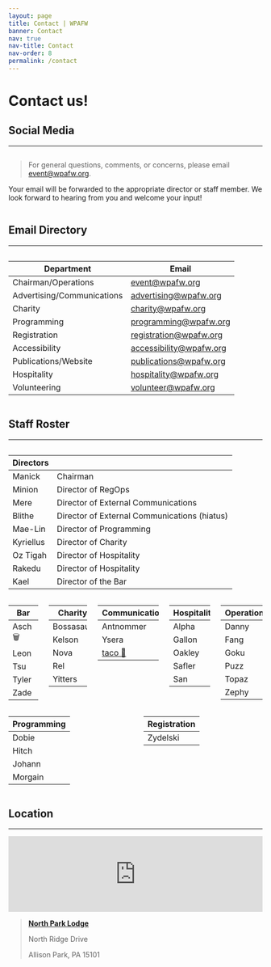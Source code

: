 ```yaml
---
layout: page
title: Contact | WPAFW
banner: Contact
nav: true
nav-title: Contact
nav-order: 8
permalink: /contact
---
```



# Contact us! 

## Social Media
---

<div class="columns is-centered">
<div class="column is-full has-text-centered">

<a href="https://www.facebook.com/wpafw">
  <span class="fa-stack fa-4x">
    <i class="fas fa-circle fa-stack-2x"></i>
    <i class="fab fa-facebook-f fa-stack-1x fa-inverse"></i>
  </span>
</a>
<a href="https://twitter.com/wpafw">
  <span class="fa-stack fa-4x">
    <i class="fas fa-circle fa-stack-2x"></i>
    <i class="fab fa-twitter fa-stack-1x fa-inverse"></i>
  </span>
</a>
<a href="https://t.me/wpafw">
  <span class="fa-stack fa-4x">
    <i class="fas fa-circle fa-stack-2x"></i>
    <i class="fab fa-telegram-plane fa-stack-1x fa-inverse"></i>
  </span>
</a>

</div>
</div>

<div class="columns is-centered">
<div class="column is-full has-text-centered">

> For general questions, comments, or concerns, please email [event@wpafw.org](mailto:event@wpafw.org).

Your email will be forwarded to the appropriate director or staff member. We look forward to hearing from you and welcome your input!

</div>
</div>
 

## Email Directory
---

<div class="columns is-centered">
<div class="column is-three-quarters">

|Department|Email|
|---|---|
|Chairman/Operations|[event@wpafw.org](mailto:event@wpafw.org)|
|Advertising/Communications|[advertising@wpafw.org](mailto:advertising@wpafw.org)|
|Charity|[charity@wpafw.org](mailto:charity@wpafw.org)|
|Programming|[programming@wpafw.org](mailto:programming@wpafw.org)|
|Registration|[registration@wpafw.org](mailto:registration@wpafw.org)|
|Accessibility|[accessibility@wpafw.org](mailto:accessibility@wpafw.org)|
|Publications/Website|[publications@wpafw.org](mailto:publications@wpafw.org)|
|Hospitality|[hospitality@wpafw.org](mailto:hospitality@wpafw.org)|
|Volunteering|[volunteer@wpafw.org](mailto:volunteer@wpafw.org)|

</div>
</div>

## Staff Roster
---

<div class="columns is-centered">
<div class="column is-half">

|Directors||
|---|---|
| Manick | Chairman |
| Minion | Director of RegOps |
| Mere | Director of External Communications |
| Blithe | Director of External Communications (hiatus) |
| Mae-Lin | Director of Programming |
| Kyriellus | Director of Charity |
| Oz Tigah  | Director of Hospitality |
| Rakedu | Director of Hospitality |
| Kael | Director of the Bar |

</div>
</div>

<div class="columns is-centered">
<div class="column is-one-fifth">

|Bar|
|---|
|Asch 🗑️|
|Leon|
|Tsu|
|Tyler|
|Zade|

</div>
<div class="column is-one-fifth">

|Charity|
|---|
|Bossasaur|
|Kelson|
|Nova|
|Rel|
|Yitters|

</div>
<div class="column is-one-fifth">

|Communications|
|---|
|Antnommer|
| Ysera |
|[taco 🐥](https://twitter.com/chirpbirb)|

</div>
<div class="column is-one-fifth">

|Hospitality|
|---|
|Alpha|
|Gallon|
|Oakley|
|Safler|
|San|

</div>
<div class="column is-one-fifth">

|Operations|
|---|
|Danny|
|Fang|
|Goku|
|Puzz|
|Topaz|
|Zephy|

</div>
</div>

<div class="columns is-centered">
<div class="column is-one-third">

|Programming|
|---|
|Dobie|(AV/Tech Coordinator)|
|Hitch|(DJ Coordinator, Registration)|
|Johann|(Volunteer Coordinator)|
|Morgain|(Programming Assistant)|

</div>
<div class="column is-one-third">

|Registration|
|---|
|Zydelski|

</div>
</div>

## Location
---

<div class="columns is-centered">
<div class="column is-three-quarters">

<iframe src="https://www.google.com/maps/embed?pb=!1m18!1m12!1m3!1d1514.289133070365!2d-80.01807274182069!3d40.617127594835566!2m3!1f0!2f0!3f0!3m2!1i1024!2i768!4f13.1!3m3!1m2!1s0x8834894e2afe45b7%3A0x8c907bb3909414b5!2sNorth+Park+Lodge!5e0!3m2!1sen!2sus!4v1559418858826!5m2!1sen!2sus" width="100%" height="100%" frameborder="0" style="border:0" allowfullscreen></iframe>

</div>
</div>

>[**North Park Lodge**](https://goo.gl/maps/o1S7uUwtQZ2aN6wi9)
>
>North Ridge Drive
>
>Allison Park, PA 15101
